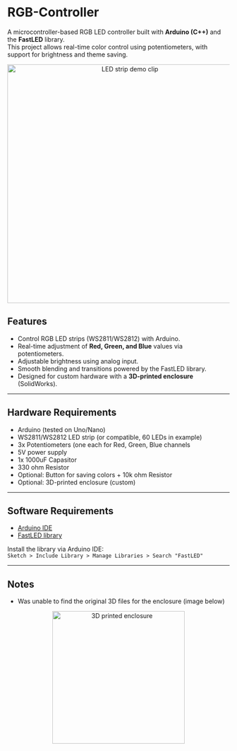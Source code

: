 # RGB-Controller

A microcontroller-based RGB LED controller built with **Arduino (C++)** and the **FastLED** library.  
This project allows real-time color control using potentiometers, with support for brightness and theme saving.

<p align="center">
  <a href="https://github.com/user-attachments/assets/0e8fb5d1-30db-411b-8d6c-38aa18fc59d8">
    <img src="https://github.com/user-attachments/assets/0e8fb5d1-30db-411b-8d6c-38aa18fc59d8" alt="LED strip demo clip" width="540">
  </a>
</p>

## Features
- Control RGB LED strips (WS2811/WS2812) with Arduino.
- Real-time adjustment of **Red, Green, and Blue** values via potentiometers.
- Adjustable brightness using analog input.
- Smooth blending and transitions powered by the FastLED library.
- Designed for custom hardware with a **3D-printed enclosure** (SolidWorks).

---

## Hardware Requirements
- Arduino (tested on Uno/Nano)
- WS2811/WS2812 LED strip (or compatible, 60 LEDs in example)
- 3x Potentiometers (one each for Red, Green, Blue channels
- 5V power supply
- 1x 1000uF Capasitor
- 330 ohm Resistor
- Optional: Button for saving colors + 10k ohm Resistor
- Optional: 3D-printed enclosure (custom)

---

## Software Requirements
- [Arduino IDE](https://www.arduino.cc/en/software)
- [FastLED library](https://github.com/FastLED/FastLED)

Install the library via Arduino IDE:  
`Sketch > Include Library > Manage Libraries > Search "FastLED"`

---

## Notes

- Was unable to find the original 3D files for the enclosure (image below)

<p align="center">
  <a href="https://github.com/user-attachments/assets/2ccdc36e-7628-4356-b48e-43289cb02091">
    <img src="https://github.com/user-attachments/assets/2ccdc36e-7628-4356-b48e-43289cb02091" alt="3D printed enclosure" width="300">
  </a>
</p>
